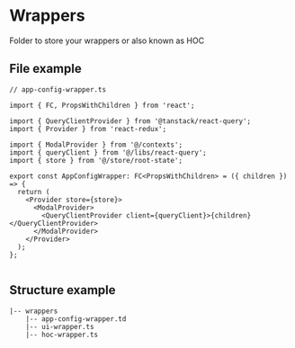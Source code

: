 # Wrappers

Folder to store your wrappers or also known as HOC

## File example

```tsx
// app-config-wrapper.ts

import { FC, PropsWithChildren } from 'react';

import { QueryClientProvider } from '@tanstack/react-query';
import { Provider } from 'react-redux';

import { ModalProvider } from '@/contexts';
import { queryClient } from '@/libs/react-query';
import { store } from '@/store/root-state';

export const AppConfigWrapper: FC<PropsWithChildren> = ({ children }) => {
  return (
    <Provider store={store}>
      <ModalProvider>
        <QueryClientProvider client={queryClient}>{children}</QueryClientProvider>
      </ModalProvider>
    </Provider>
  );
};


```


## Structure example

```
|-- wrappers
    |-- app-config-wrapper.td
    |-- ui-wrapper.ts
    |-- hoc-wrapper.ts
```
